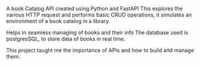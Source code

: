 A book Catalog API created using Python and FastAPI
This explores the various HTTP request and performs basic CRUD operations, it simulates an environment
of a book catalog in a library.

Helps in seamless managing of books and their info
The database used is postgresSQL, to store data of books in real time.

This project taught me the importance of APIs and how to build and manage them.
